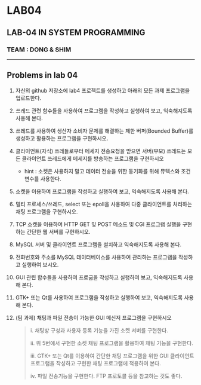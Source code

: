 # LAB04
## LAB-04 IN SYSTEM PROGRAMMING
### TEAM : DONG & SHIM

-----
## Problems in lab 04


1. 자신의 github 저장소에 lab4 프로젝트를 생성하고 아래의 모든 과제 프로그램을 업로드한다.

2. 쓰레드 관련 함수들을 사용하여 프로그램을 작성하고 실행하여 보고, 익숙해지도록 사용해 본다.

3. 쓰레드를 사용하여 생산자 소비자 문제를 해결하는 제한 버퍼(Bounded Buffer)를 생성하고 활용하는 프로그램을 구현하시오.

4. 클라이언트(자식) 쓰레들로부터 메세지 전송요청을 받으면 서버(부모) 쓰레드는 모든 클라이언트 쓰레드에게 메세지를 방송하는 프로그램을 구현하시오
    - hint : 소켓은 사용하지 말고 데이터 전송을 위한 동기화를 위해 뮤텍스와 조건 변수를 사용한다.

5. 소켓을 이용하여 프로그램을 작성하고 실행하여 보고, 익숙해지도록 사용해 본다.

6. 멀티 프로세스/쓰레드, select 또는 epoll을 사용하여 다중 클라이언트를 처리하는 채팅 프로그램을 구현하시오.

7. TCP 소켓을 이용하여 HTTP GET 및 POST 메소드 및 CGI 프로그램 실행을 구현하는 간단한 웹 서버를 구현하시오.

8. MySQL 서버 및 클라이언트 프로그램을 설치하고 익숙해지도록 사용해 본다.

9. 전화번호와 주소를 MySQL 데이터베이스를 사용하여 관리하는 프로그램을 작성하고 실행하여 보시오.

10. GUI 관련 함수들을 사용하여 프로긂을 작성하고 실행하여 보고, 익숙해지도록 사용해 본다.

11. GTK+ 또는 Qt를 사용하여 프로그램을 작성하고 실행하여 보고, 익숙해지도록 사용해 본다.

12. (팀 과제) 채팅과 파일 전송이 가능한 GUI 메신저 프로그램을 구현하시오
    > i. 채팅방 구성과 사용자 등록 기능을 가진 소켓 서버를 구현한다.
    >
    > ii. 위 5번에서 구현한 소켓 채팅 프로그램을 활용하여 채팅 기능을 구현한다.
    >
    > iii. GTK+ 또는 Qt를 이용하여 간단한 채팅 프로그램을 위한 GUI 클라이언트프로그램을 작성하고 구현한 채팅 프로그램에 적용하여 본다.
    >
    > iv. 파일 전송기능을 구현한다. FTP 프로토콜 등을 참고하는 것도 좋다.
